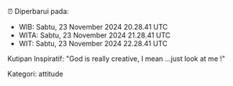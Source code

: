 ⏰ Diperbarui pada:
- WIB: Sabtu, 23 November 2024 20.28.41 UTC
- WITA: Sabtu, 23 November 2024 21.28.41 UTC
- WIT: Sabtu, 23 November 2024 22.28.41 UTC

Kutipan Inspiratif:
"God is really creative, I mean ...just look at me !"


Kategori: attitude

